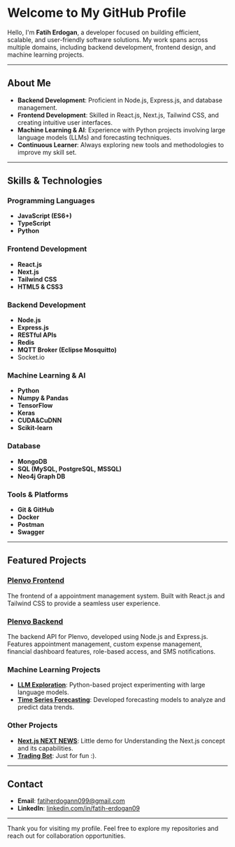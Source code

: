 # Welcome to My GitHub Profile

Hello, I'm **Fatih Erdogan**, a developer focused on building efficient, scalable, and user-friendly software solutions. My work spans across multiple domains, including backend development, frontend design, and machine learning projects.

---

## About Me
- **Backend Development**: Proficient in Node.js, Express.js, and database management.
- **Frontend Development**: Skilled in React.js, Next.js, Tailwind CSS, and creating intuitive user interfaces.
- **Machine Learning & AI**: Experience with Python projects involving large language models (LLMs) and forecasting techniques.
- **Continuous Learner**: Always exploring new tools and methodologies to improve my skill set.

---

## Skills & Technologies

### Programming Languages
- **JavaScript (ES6+)**
- **TypeScript**
- **Python**

### Frontend Development
- **React.js**
- **Next.js**
- **Tailwind CSS**
- **HTML5 & CSS3**

### Backend Development
- **Node.js**
- **Express.js**
- **RESTful APIs**
- **Redis**
- **MQTT Broker (Eclipse Mosquitto)**
- Socket.io

### Machine Learning & AI
- **Python**
- **Numpy & Pandas**
- **TensorFlow**
- **Keras**
- **CUDA&CuDNN**
- **Scikit-learn**

### Database
- **MongoDB**
- **SQL (MySQL, PostgreSQL, MSSQL)**
- **Neo4j Graph DB**

### Tools & Platforms
- **Git & GitHub**
- **Docker**
- **Postman**
- **Swagger**

---

## Featured Projects

### [Plenvo Frontend](https://github.com/FatihErdgn/plenvo-frontend)
The frontend of a appointment management system. Built with React.js and Tailwind CSS to provide a seamless user experience.

### [Plenvo Backend](https://github.com/FatihErdgn/plenvo-backend)
The backend API for Plenvo, developed using Node.js and Express.js. Features appointment management, custom expense management, financial dashboard features, role-based access, and SMS notifications.

### Machine Learning Projects
- **[LLM Exploration](https://github.com/FatihErdgn/llm-exploration)**: Python-based project experimenting with large language models.
- **[Time Series Forecasting](https://github.com/FatihErdgn/ts-forecasting-of-raw-materials)**: Developed forecasting models to analyze and predict data trends.

### Other Projects
- **[Next.js NEXT NEWS](https://github.com/FatihErdgn/nextjs-demo-news)**: Little demo for Understanding the Next.js concept and its capabilities.
- **[Trading Bot](https://github.com/FatihErdgn/python-trading-bot)**: Just for fun :).
---

## Contact
- **Email**: [fatiherdogann099@gmail.com](mailto:fatiherdogann099@gmail.com)
- **LinkedIn**: [linkedin.com/in/fatih-erdogan09](https://www.linkedin.com/in/fatih-erdogan09/)

---

Thank you for visiting my profile. Feel free to explore my repositories and reach out for collaboration opportunities.
